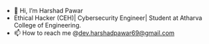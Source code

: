 - 👋 Hi, I’m Harshad Pawar
- Ethical Hacker (CEH)| Cybersecurity Engineer| Student at Atharva College of Engineering.
- 📫 How to reach me @dev.harshadpawar69@gmail.com

<!---
harshadpawar22/harshadpawar22 is a ✨ special ✨ repository because its `README.md` (this file) appears on your GitHub profile.
You can click the Preview link to take a look at your changes.
--->
